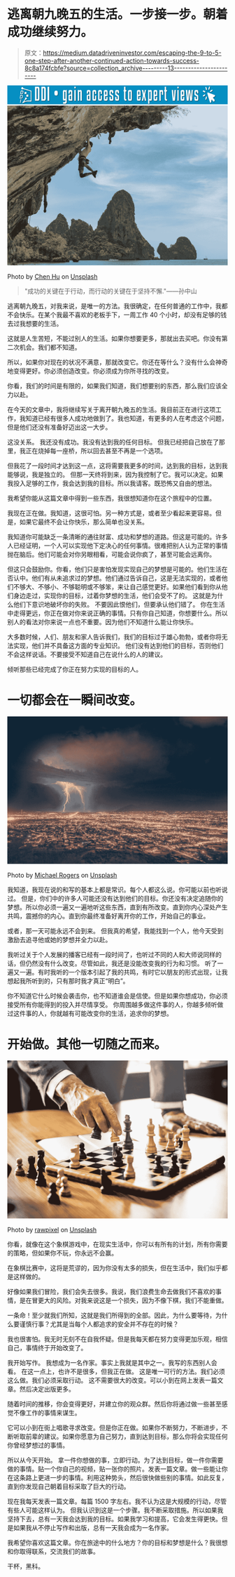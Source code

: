 # 逃离朝九晚五的生活。一步接一步。朝着成功继续努力。

> 原文：<https://medium.datadriveninvestor.com/escaping-the-9-to-5-one-step-after-another-continued-action-towards-success-8c8a174fcbfe?source=collection_archive---------13----------------------->

[![](img/51609503782bcb028cf3120ac9b5ee97.png)](http://www.track.datadriveninvestor.com/1B9E)![](img/fdf41798843a1f930616e76250c4cd6e.png)

Photo by [Chen Hu](https://unsplash.com/@huchenme?utm_source=medium&utm_medium=referral) on [Unsplash](https://unsplash.com?utm_source=medium&utm_medium=referral)

> "成功的关键在于行动，而行动的关键在于坚持不懈."——孙中山

逃离朝九晚五，对我来说，是唯一的方法。我很确定，在任何普通的工作中，我都不会快乐。在某个我最不喜欢的老板手下，一周工作 40 个小时，却没有足够的钱去过我想要的生活。

这就是人生苦短，不能过别人的生活。如果你想要更多，那就出去买吧。你没有第二次机会。我们都不知道。

所以，如果你对现在的状况不满意，那就改变它。你还在等什么？没有什么会神奇地变得更好。你必须创造改变。你必须成为你所寻找的改变。

你看，我们的时间是有限的，如果我们知道，我们想要别的东西，那么我们应该全力以赴。

在今天的文章中，我将继续写关于离开朝九晚五的生活。我目前正在进行这项工作，我知道已经有很多人成功地做到了。我也知道，有更多的人在考虑这个问题，但是他们还没有准备好迈出这一大步。

这没关系。
我还没有成功。我没有达到我的任何目标。
但我已经把自己放在了那里，我正在烧掉每一座桥，所以回去甚至不再是一个选项。

但我花了一段时间才达到这一点，这将需要我更多的时间，达到我的目标，达到我能够说，我是独立的。
但那一天终将到来，因为我控制了它。我可以决定。如果我投入足够的工作，我会达到我的目标。所以我请客。既恐怖又自由的想法。

我希望你能从这篇文章中得到一些东西，我很想知道你在这个旅程中的位置。

我现在正在做。我知道，这很可怕。另一种方式是，或者至少看起来更容易。但是，如果它最终不会让你快乐，那么简单也没关系。

我知道你可能缺乏一条清晰的通往财富、成功和梦想的道路。但这是可能的。许多人已经证明，一个人可以实现他下定决心的任何事情。很难把别人认为正常的事情抛在脑后。他们可能会对你另眼相看，可能会说你疯了，甚至可能会远离你。

但这只会鼓励你。你看，他们只是害怕发现实现自己的梦想是可能的。他们生活在否认中。他们有从未追求过的梦想。他们通过告诉自己，这是无法实现的，或者他们不够大、不够小、不够聪明或不够笨，来让自己感觉更好。如果他们看到你从他们身边走过，实现你的目标，过着你梦想的生活，他们会受不了的。
这就是为什么他们下意识地破坏你的失败。
不要因此恨他们，但要承认他们错了。
你在生活中走得更远，你正在做对你来说正确的事情。只有你自己知道，你想要什么。所以别人的看法对你来说一点也不重要。因为他们不知道什么能让你快乐。

大多数时候，人们、朋友和家人告诉我们，我们的目标过于雄心勃勃，或者你将无法实现，他们并不具备这方面的专业知识。
他们没有达到他们的目标，否则他们不会这样说话。不要接受不知道自己在说什么的人的建议。

倾听那些已经完成了你正在努力实现的目标的人。

# 一切都会在一瞬间改变。

![](img/47b85f4443072f50b565383a2fb1295c.png)

Photo by [Michael Rogers](https://unsplash.com/@alienaperture?utm_source=medium&utm_medium=referral) on [Unsplash](https://unsplash.com?utm_source=medium&utm_medium=referral)

我知道，我现在说的和写的基本上都是常识。每个人都这么说。你可能以前也听说过。
但是，你们中的许多人可能还没有达到他们的目标。你还没有决定追随你的梦想。所以你必须一遍又一遍地听这些东西，直到有所改变。直到你内心深处产生共鸣，震撼你的内心。直到你最终准备好离开你的工作，开始自己的事业。

或者，那一天可能永远不会到来。
但我真的希望，我能找到一个人，他今天受到激励去追寻他或她的梦想并全力以赴。

我听过关于个人发展的播客已经有一段时间了，也听过不同的人和大师说同样的话，但仍然没有什么改变。尽管如此，我还是没能改变我的行为和习惯。
听了一遍又一遍。有时我听的一个版本引起了我的共鸣，有时它以朋友的形式出现，让我想起我所听到的，只有那时我才真正“明白”。

你不知道它什么时候会袭击你，也不知道谁会是信使。但是如果你想成功，你必须接受所有你能得到的投入并尽情享受。
你周围越多做这件事的人，你越多倾听做过这件事的人，你就越有可能改变你的生活，追求你的梦想。

# 开始做。其他一切随之而来。

![](img/e3659566b3e9c47a05e884b8ca835b66.png)

Photo by [rawpixel](https://unsplash.com/@rawpixel?utm_source=medium&utm_medium=referral) on [Unsplash](https://unsplash.com?utm_source=medium&utm_medium=referral)

你看，就像在这个象棋游戏中，在现实生活中，你可以有所有的计划，所有你需要的策略，但如果你不玩，你永远不会赢。

在象棋比赛中，这将是荒谬的，因为你没有太多的损失，但在生活中，我们似乎都是这样做的。

好像如果我们冒险，我们会失去很多。我说，我们浪费生命去做我们不喜欢的事情，是在冒更大的风险。对我来说这是一个损失，因为不像下棋，我们不能重做。

一条命！至少就我们所知，这就是我们所得到的全部。因此，为什么要等待，为什么要谨慎行事？尤其是当每个人都追求的安全并不存在的时候？

我也很害怕。我无时无刻不在自我怀疑。但是我每天都在努力变得更加乐观，相信自己，事情终于开始改变了。

我开始写作。
我想成为一名作家。事实上我就是其中之一。我写的东西别人会看。
在这一点上，也许不是很多，但我正在做。
这是唯一可行的方法。我们必须这么做。我们必须采取行动。
这不需要很大的改变。可以小到在网上发表一篇文章。然后决定出版更多。

随着时间的推移，你会变得更好，并建立你的观众群。然后你将通过做一些甚至感觉不像工作的事情来谋生。

它可以小到在街上唱歌寻求改变。但是你正在做。如果你不断努力，不断进步，不断听取前辈的建议。如果你愿意为自己努力，直到达到目标，那么你将会实现任何你曾经梦想过的事情。

所以从今天开始。
拿一件你想做的事，立即行动。为了达到目标，做一件你需要做的事情。贴一个你自己的视频，贴一张你的照片。发表一篇文章。做一些能让你在这条路上更进一步的事情。利用这种势头，然后很快做些别的事情。如此反复，直到你发现自己朝着目标采取了巨大的行动。

现在我每天发表一篇文章。每篇 1500 字左右。我不认为这是大规模的行动，尽管有些人可能这样认为。
但我认识到这是一个步骤。我不断采取措施。所以如果我坚持下去，总有一天我会达到我的目标。如果我学习和提高，它会发生得更快。但是如果我从不停止写作和出版，总有一天我会成为一名作家。

我希望你喜欢这篇文章。你在旅途中的什么地方？你的目标和梦想是什么？我很想和你取得联系，交流我们的故事。

干杯，黑科。